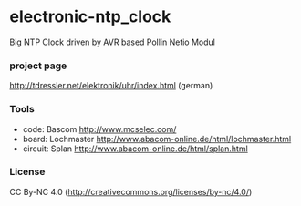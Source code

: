 # electronic-ntp_clock
Big NTP Clock driven by AVR based Pollin Netio Modul

### project page
http://tdressler.net/elektronik/uhr/index.html (german)

### Tools
* code: Bascom http://www.mcselec.com/
* board: Lochmaster http://www.abacom-online.de/html/lochmaster.html
* circuit: Splan http://www.abacom-online.de/html/splan.html

### License
CC By-NC 4.0 (http://creativecommons.org/licenses/by-nc/4.0/)
